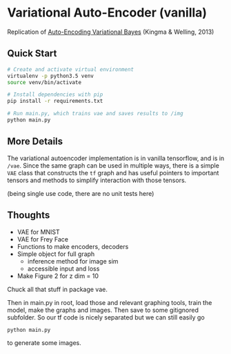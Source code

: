 # Variational Auto-Encoder (vanilla)
Replication of [Auto-Encoding Variational Bayes](https://arxiv.org/pdf/1312.6114.pdf) (Kingma &amp; Welling, 2013)


## Quick Start

```bash
# Create and activate virtual environment
virtualenv -p python3.5 venv
source venv/bin/activate

# Install dependencies with pip
pip install -r requirements.txt

# Run main.py, which trains vae and saves results to /img
python main.py
```

## More Details

The variational autoencoder implementation is in vanilla tensorflow, and is in `/vae`.
Since the same graph can be used in multiple ways, there is a simple `VAE` class that
constructs the `tf` graph and has useful pointers to important tensors and methods to
simplify interaction with those tensors.

(being single use code, there are no unit tests here)


## Thoughts

- VAE for MNIST
- VAE for Frey Face
- Functions to make encoders, decoders
- Simple object for full graph
    - inference method for image sim
    - accessible input and loss
- Make Figure 2 for z dim = 10

Chuck all that stuff in package vae.

Then in main.py in root, load those and relevant graphing tools, train the model, make the graphs and images.
Then save to some gitignored subfolder. So our tf code is nicely separated but we can still easily go

```bash
python main.py
```

to generate some images.